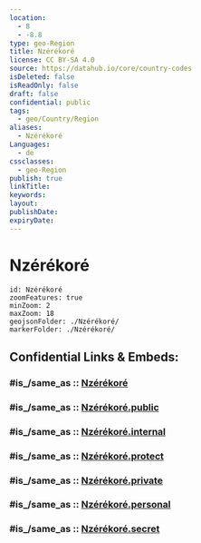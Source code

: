 ```yaml
---
location:
  - 8
  - -8.8
type: geo-Region
title: Nzérékoré
license: CC BY-SA 4.0
source: https://datahub.io/core/country-codes
isDeleted: false
isReadOnly: false
draft: false
confidential: public
tags:
  - geo/Country/Region
aliases:
  - Nzérékoré
Languages:
  - de
cssclasses:
  - geo-Region
publish: true
linkTitle:
keywords:
layout:
publishDate:
expiryDate:
---
```


# Nzérékoré

```leaflet
id: Nzérékoré
zoomFeatures: true 
minZoom: 2 
maxZoom: 18
geojsonFolder: ./Nzérékoré/
markerFolder: ./Nzérékoré/
```


## Confidential Links & Embeds: 

### #is_/same_as :: [Nzérékoré](/_Standards/Earth/Continent/Africa/Africa~West/Guinea/Regions~Guinea/Nzérékoré/counties~Nzérékoré/Nzérékoré.md) 

### #is_/same_as :: [Nzérékoré.public](/_public/Earth/Continent/Africa/Africa~West/Guinea/Regions~Guinea/Nzérékoré/counties~Nzérékoré/Nzérékoré.public.md) 

### #is_/same_as :: [Nzérékoré.internal](/_internal/Earth/Continent/Africa/Africa~West/Guinea/Regions~Guinea/Nzérékoré/counties~Nzérékoré/Nzérékoré.internal.md) 

### #is_/same_as :: [Nzérékoré.protect](/_protect/Earth/Continent/Africa/Africa~West/Guinea/Regions~Guinea/Nzérékoré/counties~Nzérékoré/Nzérékoré.protect.md) 

### #is_/same_as :: [Nzérékoré.private](/_private/Earth/Continent/Africa/Africa~West/Guinea/Regions~Guinea/Nzérékoré/counties~Nzérékoré/Nzérékoré.private.md) 

### #is_/same_as :: [Nzérékoré.personal](/_personal/Earth/Continent/Africa/Africa~West/Guinea/Regions~Guinea/Nzérékoré/counties~Nzérékoré/Nzérékoré.personal.md) 

### #is_/same_as :: [Nzérékoré.secret](/_secret/Earth/Continent/Africa/Africa~West/Guinea/Regions~Guinea/Nzérékoré/counties~Nzérékoré/Nzérékoré.secret.md)

